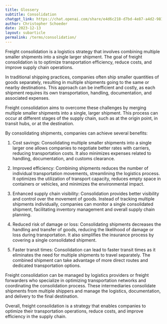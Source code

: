 ```yaml
---
title: Glossery
subtitle: Consolidation
chatgpt_link: https://chat.openai.com/share/e4d6c218-d7bd-4e87-a4d2-98101b1243cb
author: Christopher Schoeder
date: 2023-12-13
layout: subarticle
permalink: /terms/consolidation/
---
```


Freight consolidation is a logistics strategy that involves combining multiple smaller shipments into a single larger shipment. The goal of freight consolidation is to optimize transportation efficiency, reduce costs, and improve supply chain operations.

In traditional shipping practices, companies often ship smaller quantities of goods separately, resulting in multiple shipments going to the same or nearby destinations. This approach can be inefficient and costly, as each shipment requires its own transportation, handling, documentation, and associated expenses.

Freight consolidation aims to overcome these challenges by merging multiple smaller shipments into a single, larger shipment. This process can occur at different stages of the supply chain, such as at the origin point, in transit hubs, or at the destination.

By consolidating shipments, companies can achieve several benefits:

1. Cost savings: Consolidating multiple smaller shipments into a single larger one allows companies to negotiate better rates with carriers, reducing transportation costs. It also minimizes expenses related to handling, documentation, and customs clearance.

2. Improved efficiency: Combining shipments reduces the number of individual transportation movements, streamlining the logistics process. It optimizes the utilization of transport capacity, reduces empty space in containers or vehicles, and minimizes the environmental impact.

3. Enhanced supply chain visibility: Consolidation provides better visibility and control over the movement of goods. Instead of tracking multiple shipments individually, companies can monitor a single consolidated shipment, facilitating inventory management and overall supply chain planning.

4. Reduced risk of damage or loss: Consolidating shipments decreases the handling and transfer of goods, reducing the likelihood of damage or loss during transportation. It also simplifies the insurance process by covering a single consolidated shipment.

5. Faster transit times: Consolidation can lead to faster transit times as it eliminates the need for multiple shipments to travel separately. The combined shipment can take advantage of more direct routes and dedicated transportation options.

Freight consolidation can be managed by logistics providers or freight forwarders who specialize in optimizing transportation networks and coordinating the consolidation process. These intermediaries consolidate shipments from multiple shippers and manage the logistics, documentation, and delivery to the final destination.

Overall, freight consolidation is a strategy that enables companies to optimize their transportation operations, reduce costs, and improve efficiency in the supply chain.
